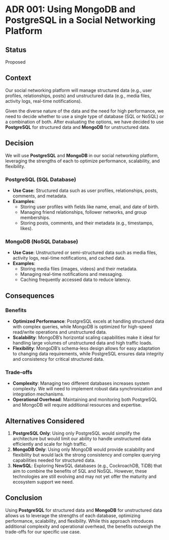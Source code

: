 # ADR 001: Using MongoDB and PostgreSQL in a Social Networking Platform

## Status

Proposed

## Context

Our social networking platform will manage structured data (e.g., user profiles, relationships, posts) and unstructured data (e.g., media files, activity logs, real-time notifications).

Given the diverse nature of the data and the need for high performance, we need to decide whether to use a single type of database (SQL or NoSQL) or a combination of both. After evaluating the options, we have decided to use **PostgreSQL** for structured data and **MongoDB** for unstructured data.

## Decision

We will use **PostgreSQL** and **MongoDB** in our social networking platform, leveraging the strengths of each to optimize performance, scalability, and flexibility.

### PostgreSQL (SQL Database)

- **Use Case**: Structured data such as user profiles, relationships, posts, comments, and metadata.
- **Examples**:
  - Storing user profiles with fields like name, email, and date of birth.
  - Managing friend relationships, follower networks, and group memberships.
  - Storing posts, comments, and their metadata (e.g., timestamps, likes).

### MongoDB (NoSQL Database)

- **Use Case**: Unstructured or semi-structured data such as media files, activity logs, real-time notifications, and cached data.
- **Examples**:
  - Storing media files (images, videos) and their metadata.
  - Managing real-time notifications and messaging.
  - Caching frequently accessed data to reduce latency.

## Consequences

### Benefits

- **Optimized Performance**: PostgreSQL excels at handling structured data with complex queries, while MongoDB is optimized for high-speed read/write operations and unstructured data.
- **Scalability**: MongoDB’s horizontal scaling capabilities make it ideal for handling large volumes of unstructured data and high traffic loads.
- **Flexibility**: MongoDB’s schema-less design allows for easy adaptation to changing data requirements, while PostgreSQL ensures data integrity and consistency for critical structured data.

### Trade-offs

- **Complexity**: Managing two different databases increases system complexity. We will need to implement robust data synchronization and integration mechanisms.
- **Operational Overhead**: Maintaining and monitoring both PostgreSQL and MongoDB will require additional resources and expertise.

## Alternatives Considered

1. **PostgreSQL Only**: Using only PostgreSQL would simplify the architecture but would limit our ability to handle unstructured data efficiently and scale for high traffic.
2. **MongoDB Only**: Using only MongoDB would provide scalability and flexibility but would lack the strong consistency and complex querying capabilities needed for structured data.
3. **NewSQL**: Exploring NewSQL databases (e.g., CockroachDB, TiDB) that aim to combine the benefits of SQL and NoSQL. However, these technologies are still evolving and may not yet offer the maturity and ecosystem support we need.

## Conclusion

Using **PostgreSQL** for structured data and **MongoDB** for unstructured data allows us to leverage the strengths of each database, optimizing performance, scalability, and flexibility. While this approach introduces additional complexity and operational overhead, the benefits outweigh the trade-offs for our specific use case.
